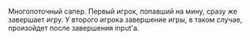 Многопоточный сапер. Первый игрок, попавший на мину, сразу же завершает игру. У второго игрока завершение игры, в таком случае, произойдет после завершения input'а.